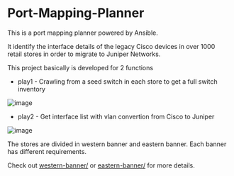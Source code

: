 # Port-Mapping-Planner

This is a port mapping planner powered by Ansible.

It identify the interface details of the legacy Cisco devices in over 1000 retail stores in order to migrate to Juniper Networks.

This project basically is developed for 2 functions
* play1 - Crawling from a seed switch in each store to get a full switch inventory

![image](https://github.com/jackytsuiaa/port-mapping-planner/assets/98607668/2f74ade4-d218-4915-aff9-491c00980f21)

* play2 - Get interface list with vlan convertion from Cisco to Juniper

![image](https://github.com/jackytsuiaa/port-mapping-planner/assets/98607668/8d0f7887-94a0-454a-bb65-2c4e26e8ff3e)

The stores are divided in western banner and eastern banner. Each banner has different requirements.

Check out [western-banner/](western-banner/) or [eastern-banner/](eastern-banner/) for more details.

